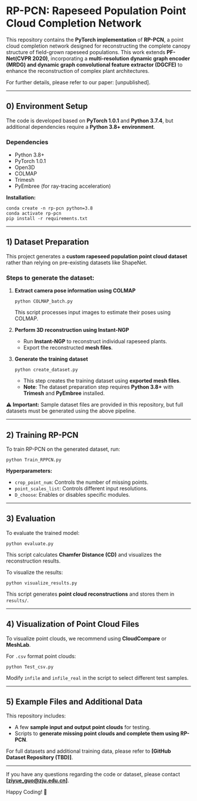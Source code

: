 # RP-PCN: Rapeseed Population Point Cloud Completion Network

This repository contains the **PyTorch implementation** of **RP-PCN**, a point cloud completion network designed for reconstructing the complete canopy structure of field-grown rapeseed populations. This work extends **PF-Net(CVPR 2020)**, incorporating a **multi-resolution dynamic graph encoder (MRDG) and dynamic graph convolutional feature extractor (DGCFE)** to enhance the reconstruction of complex plant architectures.

For further details, please refer to our paper: [unpublished].

---

## 0) Environment Setup
The code is developed based on **PyTorch 1.0.1** and **Python 3.7.4**, but additional dependencies require a **Python 3.8+ environment**. 

### **Dependencies**
- Python 3.8+
- PyTorch 1.0.1
- Open3D
- COLMAP
- Trimesh
- PyEmbree (for ray-tracing acceleration)

**Installation:**
```
conda create -n rp-pcn python=3.8
conda activate rp-pcn
pip install -r requirements.txt
```

---

## 1) Dataset Preparation

This project generates a **custom rapeseed population point cloud dataset** rather than relying on pre-existing datasets like ShapeNet. 

### **Steps to generate the dataset:**
1. **Extract camera pose information using COLMAP**
   ```
   python COLMAP_batch.py
   ```
   This script processes input images to estimate their poses using COLMAP.

2. **Perform 3D reconstruction using Instant-NGP**
   - Run **Instant-NGP** to reconstruct individual rapeseed plants.
   - Export the reconstructed **mesh files**.

3. **Generate the training dataset**
   ```
   python create_dataset.py
   ```
   - This step creates the training dataset using **exported mesh files**.
   - **Note**: The dataset preparation step requires **Python 3.8+** with **Trimesh** and **PyEmbree** installed.

⚠ **Important:** Sample dataset files are provided in this repository, but full datasets must be generated using the above pipeline.

---

## 2) Training RP-PCN
To train RP-PCN on the generated dataset, run:
```
python Train_RPPCN.py
```
**Hyperparameters:**
- `crop_point_num`: Controls the number of missing points.
- `point_scales_list`: Controls different input resolutions.
- `D_choose`: Enables or disables specific modules.

---

## 3) Evaluation
To evaluate the trained model:
```
python evaluate.py
```
This script calculates **Chamfer Distance (CD)** and visualizes the reconstruction results.

To visualize the results:
```
python visualize_results.py
```
This script generates **point cloud reconstructions** and stores them in `results/`.

---

## 4) Visualization of Point Cloud Files
To visualize point clouds, we recommend using **CloudCompare** or **MeshLab**.

For `.csv` format point clouds:
```
python Test_csv.py
```
Modify `infile` and `infile_real` in the script to select different test samples.

---

## 5) Example Files and Additional Data
This repository includes:
- A few **sample input and output point clouds** for testing.
- Scripts to **generate missing point clouds and complete them using RP-PCN**.

For full datasets and additional training data, please refer to **[GitHub Dataset Repository (TBD)]**.

---

If you have any questions regarding the code or dataset, please contact **[ziyue_guo@zju.edu.cn]**. 

Happy Coding! 🚀
